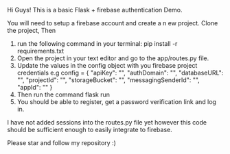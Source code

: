 Hi Guys!
This is a basic Flask + firebase authentication Demo.

You will need to setup a firebase account and create a n ew project.
Clone the project, Then

1. run the following command in your terminal:
   pip install -r requirements.txt
2. Open the project in your text editor and go to the app/routes.py file.
3. Update the values in the config object with you firebase project credentials e.g
    config = {
        "apiKey": "",
        "authDomain": "",
        "databaseURL": "",
        "projectId": "",
        "storageBucket": "",
        "messagingSenderId": "",
        "appId": ""
    }
4. Then run the command flask run
5. You should be able to register, get a password verification link and log in.


I have not added sessions into the routes.py file yet however this code should be sufficient enough to
easily integrate to firebase.

Please star and follow my repository :)
